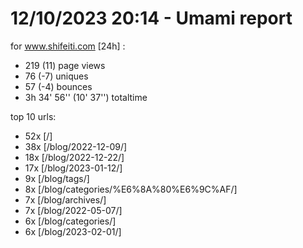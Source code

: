 # 12/10/2023 20:14 - Umami report
for www.shifeiti.com [24h] :

 - 219 (11) page views
 - 76 (-7) uniques
 - 57 (-4) bounces
 - 3h 34' 56'' (10' 37'') totaltime


top 10 urls:
 - 52x [/]
 - 38x [/blog/2022-12-09/]
 - 18x [/blog/2022-12-22/]
 - 17x [/blog/2023-01-12/]
 - 9x [/blog/tags/]
 - 8x [/blog/categories/%E6%8A%80%E6%9C%AF/]
 - 7x [/blog/archives/]
 - 7x [/blog/2022-05-07/]
 - 6x [/blog/categories/]
 - 6x [/blog/2023-02-01/]



